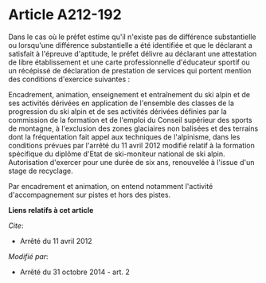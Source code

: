 # Article A212-192

Dans le cas où le préfet estime qu'il n'existe pas de différence substantielle ou lorsqu'une différence substantielle a été
identifiée et que le déclarant a satisfait à l'épreuve d'aptitude, le préfet délivre au déclarant une attestation de libre
établissement et une carte professionnelle d'éducateur sportif ou un récépissé de déclaration de prestation de services qui
portent mention des conditions d'exercice suivantes : 

Encadrement, animation, enseignement et entraînement du ski alpin et de ses activités dérivées en application de l'ensemble
des classes de la progression du ski alpin et de ses activités dérivées définies par la commission de la formation et de
l'emploi du Conseil supérieur des sports de montagne, à l'exclusion des zones glaciaires non balisées et des terrains dont la
fréquentation fait appel aux techniques de l'alpinisme, dans les conditions prévues par l'arrêté du 11 avril 2012 modifié
relatif à la formation spécifique du diplôme d'Etat de ski-moniteur national de ski alpin. Autorisation d'exercer pour une
durée de six ans, renouvelée à l'issue d'un stage de recyclage. 

Par encadrement et animation, on entend notamment l'activité d'accompagnement sur pistes et hors des pistes.

**Liens relatifs à cet article**

_Cite_:

  - Arrêté du 11 avril 2012

_Modifié par_:

  - Arrêté du 31 octobre 2014 - art. 2
